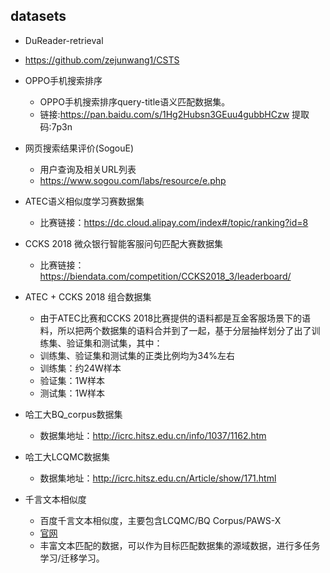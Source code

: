 
## datasets

- DuReader-retrieval
- https://github.com/zejunwang1/CSTS

- OPPO手机搜索排序
  - OPPO手机搜索排序query-title语义匹配数据集。
  - 链接:https://pan.baidu.com/s/1Hg2Hubsn3GEuu4gubbHCzw 提取码:7p3n

- 网页搜索结果评价(SogouE)
  - 用户查询及相关URL列表 
  - https://www.sogou.com/labs/resource/e.php

- ATEC语义相似度学习赛数据集
  - 比赛链接：https://dc.cloud.alipay.com/index#/topic/ranking?id=8   
- CCKS 2018 微众银行智能客服问句匹配大赛数据集
  - 比赛链接：https://biendata.com/competition/CCKS2018_3/leaderboard/   
- ATEC + CCKS 2018 组合数据集
  - 由于ATEC比赛和CCKS 2018比赛提供的语料都是互金客服场景下的语料，所以把两个数据集的语料合并到了一起，基于分层抽样划分了出了训练集、验证集和测试集，其中：    
  - 训练集、验证集和测试集的正类比例均为34%左右
  - 训练集：约24W样本
  - 验证集：1W样本
  - 测试集：1W样本
- 哈工大BQ_corpus数据集
  - 数据集地址：http://icrc.hitsz.edu.cn/info/1037/1162.htm   
- 哈工大LCQMC数据集
  - 数据集地址：http://icrc.hitsz.edu.cn/Article/show/171.html   

- 千言文本相似度
  - 百度千言文本相似度，主要包含LCQMC/BQ Corpus/PAWS-X
  - [官网](https://aistudio.baidu.com/aistudio/competition/detail/45/?isFromLUGE=TRUE)
  - 丰富文本匹配的数据，可以作为目标匹配数据集的源域数据，进行多任务学习/迁移学习。